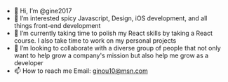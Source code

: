 - 👋 Hi, I’m @gine2017
- 👀 I’m interested spicy Javascript, Design, iOS development, and all things front-end development 
- 🌱 I’m currently taking time to polish my React skills by taking a React course. I also take time to work on my personal projects  
- 💞️ I’m looking to collaborate with a diverse group of people that not only want to help grow a company's mission but also help me grow as a developer 
- 📫 How to reach me  Email: ginou10@msn.com

<!---
gine2017/gine2017 is a ✨ special ✨ repository because its `README.md` (this file) appears on your GitHub profile.
You can click the Preview link to take a look at your changes.
--->
